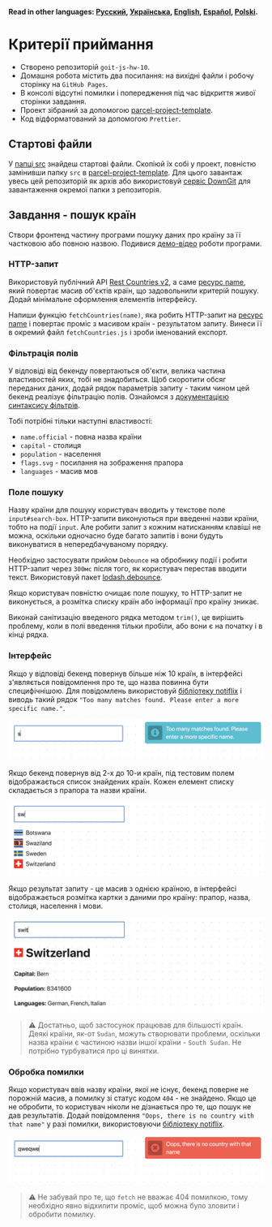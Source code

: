**Read in other languages: [Русский](README.md), [Українська](README.ua.md),
[English](README.en.md), [Español](README.es.md), [Polski](README.pl.md).**

# Критерії приймання

- Створено репозиторій `goit-js-hw-10`.
- Домашня робота містить два посилання: на вихідні файли і робочу сторінку на
  `GitHub Pages`.
- В консолі відсутні помилки і попередження під час відкриття живої сторінки
  завдання.
- Проект зібраний за допомогою
  [parcel-project-template](https://github.com/goitacademy/parcel-project-template).
- Код відформатований за допомогою `Prettier`.

## Стартові файли

У [папці src](./src) знайдеш стартові файли. Скопіюй їх собі у проект, повністю
замінивши папку `src` в
[parcel-project-template](https://github.com/goitacademy/parcel-project-template).
Для цього завантаж увесь цей репозиторій як архів або використовуй
[сервіс DownGit](https://downgit.github.io/) для завантаження окремої папки з
репозиторія.

## Завдання - пошук країн

Створи фронтенд частину програми пошуку даних про країну за її частковою або
повною назвою. Подивися
[демо-відео](https://user-images.githubusercontent.com/17479434/131147741-7700e8c5-8744-4eea-8a8e-1c3d4635248a.mp4)
роботи програми.

### HTTP-запит

Використовуй публічний API [Rest Countries v2](https://restcountries.com/), а
саме [ресурс name](https://restcountries.com/#api-endpoints-v3-name), який
повертає масив об'єктів країн, що задовольнили критерій пошуку. Додай мінімальне
оформлення елементів інтерфейсу.

Напиши функцію `fetchCountries(name)`, яка робить HTTP-запит на
[ресурс name](https://restcountries.com/#api-endpoints-v3-name) і повертає
проміс з масивом країн - результатом запиту. Винеси її в окремий файл
`fetchCountries.js` і зроби іменований експорт.

### Фільтрація полів

У відповіді від бекенду повертаються об'єкти, велика частина властивостей яких,
тобі не знадобиться. Щоб скоротити обсяг переданих даних, додай рядок параметрів
запиту - таким чином цей бекенд реалізує фільтрацію полів. Ознайомся з
[документацією синтаксису фільтрів](https://restcountries.com/#filter-response).

Тобі потрібні тільки наступні властивості:

- `name.official` - повна назва країни
- `capital` - столиця
- `population` - населення
- `flags.svg` - посилання на зображення прапора
- `languages` - масив мов

### Поле пошуку

Назву країни для пошуку користувач вводить у текстове поле `input#search-box`.
HTTP-запити виконуються при введенні назви країни, тобто на події `input`. Але
робити запит з кожним натисканням клавіші не можна, оскільки одночасно буде
багато запитів і вони будуть виконуватися в непередбачуваному порядку.

Необхідно застосувати прийом `Debounce` на обробнику події і робити HTTP-запит
через `300мс` після того, як користувач перестав вводити текст. Використовуй
пакет [lodash.debounce](https://www.npmjs.com/package/lodash.debounce).

Якщо користувач повністю очищає поле пошуку, то HTTP-запит не виконується, а
розмітка списку країн або інформації про країну зникає.

Виконай санітизацію введеного рядка методом `trim()`, це вирішить проблему, коли
в полі введення тільки пробіли, або вони є на початку і в кінці рядка.

### Інтерфейс

Якщо у відповіді бекенд повернув більше ніж 10 країн, в інтерфейсі з'являється
повідомлення про те, що назва повинна бути специфічнішою. Для повідомлень
використовуй [бібліотеку notiflix](https://github.com/notiflix/Notiflix#readme)
і виводь такий рядок
`"Too many matches found. Please enter a more specific name."`.

![Too many matches alert](./preview/too-many-matches.png)

Якщо бекенд повернув від 2-х до 10-и країн, під тестовим полем відображається
список знайдених країн. Кожен елемент списку складається з прапора та назви
країни.

![Country list UI](./preview/country-list.png)

Якщо результат запиту - це масив з однією країною, в інтерфейсі відображається
розмітка картки з даними про країну: прапор, назва, столиця, населення і мови.

![Country info UI](./preview/country-info.png)

> ⚠️ Достатньо, щоб застосунок працював для більшості країн. Деякі країни, як-от
> `Sudan`, можуть створювати проблеми, оскільки назва країни є частиною назви
> іншої країни - `South Sudan`. Не потрібно турбуватися про ці винятки.

### Обробка помилки

Якщо користувач ввів назву країни, якої не існує, бекенд поверне не порожній
масив, а помилку зі статус кодом `404` - не знайдено. Якщо це не обробити, то
користувач ніколи не дізнається про те, що пошук не дав результатів. Додай
повідомлення `"Oops, there is no country with that name"` у разі помилки,
використовуючи
[бібліотеку notiflix](https://github.com/notiflix/Notiflix#readme).

![Error alert](./preview/error-alert.png)

> ⚠️ Не забувай про те, що `fetch` не вважає 404 помилкою, тому необхідно явно
> відхилити проміс, щоб можна було зловити і обробити помилку.
